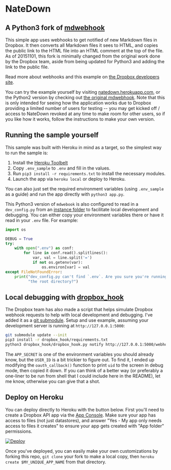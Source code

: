 # NateDown

## A Python3 fork of [mdwebhook](https://github.com/dropbox/mdwebhook)

This simple  app uses webhooks to get notified of new Markdown files in Dropbox. It then converts all Markdown files it sees to HTML, and copies the public link to the HTML file into an HTML comment at the top of the file. As of 20151101, this fork is minimally changed from the original work done by the Dropbox team, aside from being updated for Python3 and adding the link to the public file.

Read more about webhooks and this example on [the Dropbox developers site](https://www.dropbox.com/developers/webhooks/tutorial).

You can try the example yourself by visiting [natedown.herokuapp.com](https://natedown.herokuapp.com), or the Python2 version by checking out [the original mdwebhook](https://github.com/dropbox/mdwebhook). Note that this is only intended for seeing how the application works due to Dropbox providing a limited number of users for testing -- you may get kicked off / access to NateDown revoked at any time to make room for other users, so if you like how it works, follow the instructions to make your own version.

## Running the sample yourself

This sample was built with Heroku in mind as a target, so the simplest way to run the sample is:

1. Install the [Heroku Toolbelt](https://toolbelt.heroku.com/)
2. Copy `.env_sample` to `.env` and fill in the values.
3. Run `pip3 install -r requirements.txt` to install the necessary modules.
4. Launch the app via `heroku local` or deploy to Heroku.

You can also just set the required environment variables (using `.env_sample` as a guide) and run the app directly with `python3 app.py`.

This Python3 version of `mdwebook` is also configured to read in a `dev_config.py` from an [instance folder](http://flask.pocoo.org/docs/0.10/config/#instance-folders) to facilitate local development and debugging. You can either copy your environment variables there or have it read in your `.env` file. For example:

```python
import os

DEBUG = True
try:
    with open(".env") as conf:
        for line in conf.read().splitlines():
            var, val = line.split('=')
            if not os.getenv(var):
                os.environ[var] = val
except FileNotFoundError:
    print("dev_config.py can't find `.env`. Are you sure you're running from "
          "the root directory?")
```

## Local debugging with [dropbox_hook](https://github.com/dropbox/dropbox_hook)

The Dropbox team has also made a script that helps simulate Dropbox webhook requests to help with local development and debugging. I've added it as a [git submodule](https://git-scm.com/docs/git-submodule). Setup and use example, assuming your development server is running at `http://127.0.0.1:5000`:

```bash
git submodule update --init
pip3 install -r dropbox_hook/requirements.txt
python3 dropbox_hook/dropbox_hook.py notify http://127.0.0.1:5000/webhook -s $APP_SECRET -u $USER_ID
```

The `APP_SECRET` is one of the environment variables you should already know, but the `USER_ID` is a bit trickier to figure out. To find it, I ended up modifying the `oauth_callback()` function to print `uid` to the screen in debug mode, then copied it down. If you can think of a better way (or preferably a one-liner to be run from shell that I could include here in the README), let me know, otherwise you can give that a shot.

## Deploy on Heroku

You can deploy directly to Heroku with the button below. First you'll need to create a Dropbox API app via the [App Console](https://www.dropbox.com/developers/apps). Make sure your app has access to files (not just datastores), and answer "Yes - My app only needs access to files it creates" to ensure your app gets created with "App folder" permissions.

[![Deploy](https://www.herokucdn.com/deploy/button.png)](https://heroku.com/deploy)

Once you've deployed, you can easily make your own customizations by forking this repo, `git clone` your fork to make a local copy, then `heroku create $MY_UNIQUE_APP_NAME` from that directory.

